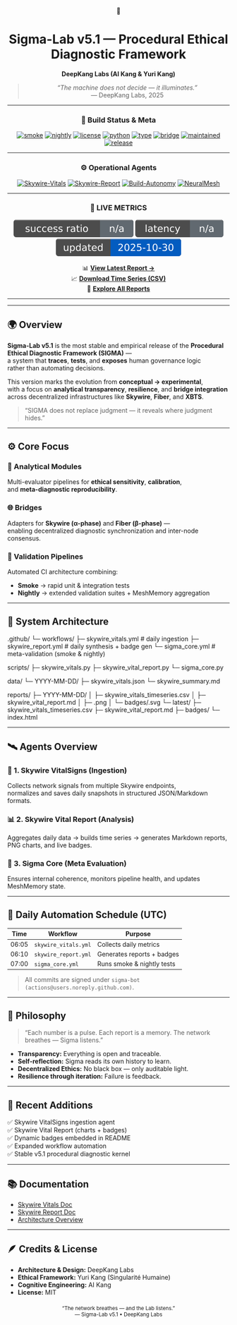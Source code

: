 <div align="center">

🧠  
# **Sigma-Lab v5.1 — Procedural Ethical Diagnostic Framework**

**DeepKang Labs (AI Kang & Yuri Kang)**  
> *“The machine does not decide — it illuminates.”*  
> — DeepKang Labs, 2025  

---

### 🧩 **Build Status & Meta**

[![smoke](https://img.shields.io/badge/smoke-passing-brightgreen)](https://github.com/DeepKang-Labs/Sigma-Lab-Framework/actions)
[![nightly](https://img.shields.io/badge/nightly-passing-brightgreen)](https://github.com/DeepKang-Labs/Sigma-Lab-Framework/actions)
[![license](https://img.shields.io/badge/license-MIT-lightgrey)](LICENSE)
[![python](https://img.shields.io/badge/python-3.10%2B-blue)](https://www.python.org/)
[![type](https://img.shields.io/badge/type-Procedural_Diagnostic-purple)]()
[![bridge](https://img.shields.io/badge/bridge-Skywire_α--phase-blue)]()
[![maintained](https://img.shields.io/badge/maintained_by-DeepKang_Labs-teal)](https://github.com/DeepKang-Labs)
[![release](https://img.shields.io/badge/release-v5.1-gold)]()

---

### ⚙️ **Operational Agents**

[![Skywire-Vitals](https://img.shields.io/github/actions/workflow/status/DeepKang-Labs/Sigma-Lab-Framework/skywire_vitals.yml?label=Skywire%20Vitals)](https://github.com/DeepKang-Labs/Sigma-Lab-Framework/actions/workflows/skywire_vitals.yml)
[![Skywire-Report](https://img.shields.io/github/actions/workflow/status/DeepKang-Labs/Sigma-Lab-Framework/skywire_report.yml?label=Skywire%20Report)](https://github.com/DeepKang-Labs/Sigma-Lab-Framework/actions/workflows/skywire_report.yml)
[![Build-Autonomy](https://img.shields.io/badge/Autonomy-Enabled-brightgreen)]()
[![NeuralMesh](https://img.shields.io/badge/MeshMemory-Active-cyan)]()

---

### 🔵 **LIVE METRICS**
<p>
  <img alt="Success Ratio" src="https://raw.githubusercontent.com/DeepKang-Labs/Sigma-Lab-Framework/main/reports/latest/badges/success_ratio.svg">
  <img alt="Latency" src="https://raw.githubusercontent.com/DeepKang-Labs/Sigma-Lab-Framework/main/reports/latest/badges/latency.svg">
  <img alt="Updated" src="https://raw.githubusercontent.com/DeepKang-Labs/Sigma-Lab-Framework/main/reports/latest/badges/updated.svg">
</p>

📊 [**View Latest Report →**](reports/latest/skywire_vital_report.md)  
📈 [**Download Time Series (CSV)**](reports/latest/skywire_vitals_timeseries.csv)  
📂 [**Explore All Reports**](reports/)

---

</div>

---

## 🌍 **Overview**

**Sigma-Lab v5.1** is the most stable and empirical release of the **Procedural Ethical Diagnostic Framework (SIGMA)** —  
a system that **traces**, **tests**, and **exposes** human governance logic  
rather than automating decisions.

This version marks the evolution from **conceptual → experimental**,  
with a focus on **analytical transparency**, **resilience**, and **bridge integration**  
across decentralized infrastructures like **Skywire**, **Fiber**, and **XBTS**.

> “SIGMA does not replace judgment — it reveals where judgment hides.”

---

## ⚙️ **Core Focus**

### 🧩 Analytical Modules
Multi-evaluator pipelines for **ethical sensitivity**, **calibration**,  
and **meta-diagnostic reproducibility**.

### 🌐 Bridges
Adapters for **Skywire (α-phase)** and **Fiber (β-phase)** —  
enabling decentralized diagnostic synchronization and inter-node consensus.

### 🧠 Validation Pipelines
Automated CI architecture combining:
- **Smoke** → rapid unit & integration tests  
- **Nightly** → extended validation suites + MeshMemory aggregation  

---

## 🧬 **System Architecture**

.github/ └─ workflows/ ├─ skywire_vitals.yml       # daily ingestion ├─ skywire_report.yml       # daily synthesis + badge gen └─ sigma_core.yml           # meta-validation (smoke & nightly)

scripts/ ├─ skywire_vitals.py ├─ skywire_vital_report.py └─ sigma_core.py

data/ └─ YYYY-MM-DD/ ├─ skywire_vitals.json └─ skywire_summary.md

reports/ ├─ YYYY-MM-DD/ │    ├─ skywire_vitals_timeseries.csv │    ├─ skywire_vital_report.md │    ├─ .png │    └─ badges/.svg └─ latest/ ├─ skywire_vitals_timeseries.csv ├─ skywire_vital_report.md ├─ badges/ └─ index.html

---

## 🛰️ **Agents Overview**

### 🧠 1. Skywire VitalSigns (Ingestion)
Collects network signals from multiple Skywire endpoints,  
normalizes and saves daily snapshots in structured JSON/Markdown formats.

### 📊 2. Skywire Vital Report (Analysis)
Aggregates daily data → builds time series → generates Markdown reports, PNG charts, and live badges.

### 🧩 3. Sigma Core (Meta Evaluation)
Ensures internal coherence, monitors pipeline health, and updates MeshMemory state.

---

## 🧭 **Daily Automation Schedule (UTC)**

| Time | Workflow | Purpose |
|------|-----------|----------|
| 06:05 | `skywire_vitals.yml` | Collects daily metrics |
| 06:10 | `skywire_report.yml` | Generates reports + badges |
| 07:00 | `sigma_core.yml` | Runs smoke & nightly tests |

> All commits are signed under `sigma-bot (actions@users.noreply.github.com)`.

---

## 🧠 **Philosophy**

> “Each number is a pulse. Each report is a memory. The network breathes — Sigma listens.”

- **Transparency:** Everything is open and traceable.  
- **Self-reflection:** Sigma reads its own history to learn.  
- **Decentralized Ethics:** No black box — only auditable light.  
- **Resilience through iteration:** Failure is feedback.  

---

## 🚀 **Recent Additions**

✅ Skywire VitalSigns ingestion agent  
✅ Skywire Vital Report (charts + badges)  
✅ Dynamic badges embedded in README  
✅ Expanded workflow automation  
✅ Stable v5.1 procedural diagnostic kernel  

---

## 📚 **Documentation**

- [Skywire Vitals Doc](docs/skywire_vitals.md)  
- [Skywire Report Doc](docs/skywire_report.md)  
- [Architecture Overview](docs/architecture.md)

---

## 🪶 **Credits & License**

- **Architecture & Design:** DeepKang Labs  
- **Ethical Framework:** Yuri Kang (Singularité Humaine)  
- **Cognitive Engineering:** AI Kang  
- **License:** MIT  

<p align="center">
  <sub>“The network breathes — and the Lab listens.”</sub><br>
  <sup>— Sigma-Lab v5.1 • DeepKang Labs</sup>
</p>

